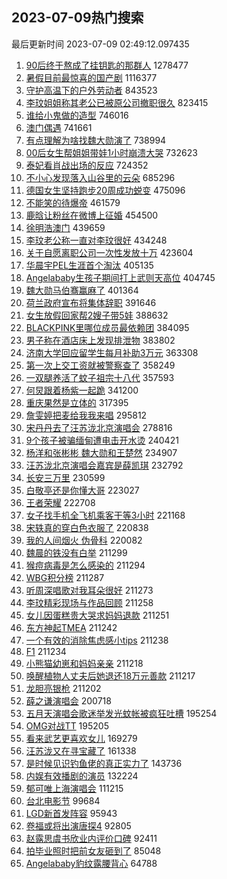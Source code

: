 ## 2023-07-09热门搜索 
最后更新时间 2023-07-09 02:49:12.097435 
1. [90后终于熬成了挂钥匙的那群人](https://s.weibo.com/weibo?q=%2390%E5%90%8E%E7%BB%88%E4%BA%8E%E7%86%AC%E6%88%90%E4%BA%86%E6%8C%82%E9%92%A5%E5%8C%99%E7%9A%84%E9%82%A3%E7%BE%A4%E4%BA%BA%23&t=31&band_rank=1&Refer=top) 1278477
1. [暑假目前最惊喜的国产剧](https://s.weibo.com/weibo?q=%E6%9A%91%E5%81%87%E7%9B%AE%E5%89%8D%E6%9C%80%E6%83%8A%E5%96%9C%E7%9A%84%E5%9B%BD%E4%BA%A7%E5%89%A7&t=31&band_rank=18&Refer=top) 1116377
1. [守护高温下的户外劳动者](https://s.weibo.com/weibo?q=%23%E5%AE%88%E6%8A%A4%E9%AB%98%E6%B8%A9%E4%B8%8B%E7%9A%84%E6%88%B7%E5%A4%96%E5%8A%B3%E5%8A%A8%E8%80%85%23&t=31&band_rank=3&Refer=top) 843523
1. [李玟姐姐称其老公已被原公司撤职很久](https://s.weibo.com/weibo?q=%23%E6%9D%8E%E7%8E%9F%E5%A7%90%E5%A7%90%E7%A7%B0%E5%85%B6%E8%80%81%E5%85%AC%E5%B7%B2%E8%A2%AB%E5%8E%9F%E5%85%AC%E5%8F%B8%E6%92%A4%E8%81%8C%E5%BE%88%E4%B9%85%23&t=31&band_rank=4&Refer=top) 823415
1. [谁给小鬼做的造型](https://s.weibo.com/weibo?q=%23%E8%B0%81%E7%BB%99%E5%B0%8F%E9%AC%BC%E5%81%9A%E7%9A%84%E9%80%A0%E5%9E%8B%23&t=31&band_rank=2&Refer=top) 746016
1. [澳门偶遇](https://s.weibo.com/weibo?q=%E6%BE%B3%E9%97%A8%E5%81%B6%E9%81%87&t=31&band_rank=5&Refer=top) 741661
1. [有点理解为啥找魏大勋演了](https://s.weibo.com/weibo?q=%23%E6%9C%89%E7%82%B9%E7%90%86%E8%A7%A3%E4%B8%BA%E5%95%A5%E6%89%BE%E9%AD%8F%E5%A4%A7%E5%8B%8B%E6%BC%94%E4%BA%86%23&t=31&band_rank=6&Refer=top) 738994
1. [00后女生帮姐姐带娃1小时崩溃大哭](https://s.weibo.com/weibo?q=%2300%E5%90%8E%E5%A5%B3%E7%94%9F%E5%B8%AE%E5%A7%90%E5%A7%90%E5%B8%A6%E5%A8%831%E5%B0%8F%E6%97%B6%E5%B4%A9%E6%BA%83%E5%A4%A7%E5%93%AD%23&t=31&band_rank=9&Refer=top) 732623
1. [泰妃看肖战出场的反应](https://s.weibo.com/weibo?q=%23%E6%B3%B0%E5%A6%83%E7%9C%8B%E8%82%96%E6%88%98%E5%87%BA%E5%9C%BA%E7%9A%84%E5%8F%8D%E5%BA%94%23&t=31&band_rank=7&Refer=top) 724352
1. [不小心发现落入山谷里的云朵](https://s.weibo.com/weibo?q=%23%E4%B8%8D%E5%B0%8F%E5%BF%83%E5%8F%91%E7%8E%B0%E8%90%BD%E5%85%A5%E5%B1%B1%E8%B0%B7%E9%87%8C%E7%9A%84%E4%BA%91%E6%9C%B5%23&t=31&band_rank=8&Refer=top) 685296
1. [德国女生坚持跑步20周成功蜕变](https://s.weibo.com/weibo?q=%E5%BE%B7%E5%9B%BD%E5%A5%B3%E7%94%9F%E5%9D%9A%E6%8C%81%E8%B7%91%E6%AD%A520%E5%91%A8%E6%88%90%E5%8A%9F%E8%9C%95%E5%8F%98&t=31&band_rank=10&Refer=top) 475096
1. [不能笑的待爆帝](https://s.weibo.com/weibo?q=%23%E4%B8%8D%E8%83%BD%E7%AC%91%E7%9A%84%E5%BE%85%E7%88%86%E5%B8%9D%23&t=31&band_rank=43&Refer=top) 461579
1. [鹿晗让粉丝在微博上征婚](https://s.weibo.com/weibo?q=%23%E9%B9%BF%E6%99%97%E8%AE%A9%E7%B2%89%E4%B8%9D%E5%9C%A8%E5%BE%AE%E5%8D%9A%E4%B8%8A%E5%BE%81%E5%A9%9A%23&t=31&band_rank=11&Refer=top) 454500
1. [徐明浩澳门](https://s.weibo.com/weibo?q=%E5%BE%90%E6%98%8E%E6%B5%A9%E6%BE%B3%E9%97%A8&t=31&band_rank=12&Refer=top) 439659
1. [李玟老公称一直对李玟很好](https://s.weibo.com/weibo?q=%23%E6%9D%8E%E7%8E%9F%E8%80%81%E5%85%AC%E7%A7%B0%E4%B8%80%E7%9B%B4%E5%AF%B9%E6%9D%8E%E7%8E%9F%E5%BE%88%E5%A5%BD%23&t=31&band_rank=13&Refer=top) 434248
1. [关于自愿离职公司一次性发放十万](https://s.weibo.com/weibo?q=%23%E5%85%B3%E4%BA%8E%E8%87%AA%E6%84%BF%E7%A6%BB%E8%81%8C%E5%85%AC%E5%8F%B8%E4%B8%80%E6%AC%A1%E6%80%A7%E5%8F%91%E6%94%BE%E5%8D%81%E4%B8%87%23&t=31&band_rank=14&Refer=top) 423604
1. [华晨宇PEL生涯首个淘汰](https://s.weibo.com/weibo?q=%23%E5%8D%8E%E6%99%A8%E5%AE%87PEL%E7%94%9F%E6%B6%AF%E9%A6%96%E4%B8%AA%E6%B7%98%E6%B1%B0%23&t=31&band_rank=15&Refer=top) 405135
1. [Angelababy生孩子期间打上武则天高位](https://s.weibo.com/weibo?q=%23Angelababy%E7%94%9F%E5%AD%A9%E5%AD%90%E6%9C%9F%E9%97%B4%E6%89%93%E4%B8%8A%E6%AD%A6%E5%88%99%E5%A4%A9%E9%AB%98%E4%BD%8D%23&t=31&band_rank=16&Refer=top) 404745
1. [魏大勋马伯骞赢麻了](https://s.weibo.com/weibo?q=%23%E9%AD%8F%E5%A4%A7%E5%8B%8B%E9%A9%AC%E4%BC%AF%E9%AA%9E%E8%B5%A2%E9%BA%BB%E4%BA%86%23&t=31&band_rank=17&Refer=top) 401364
1. [荷兰政府宣布将集体辞职](https://s.weibo.com/weibo?q=%23%E8%8D%B7%E5%85%B0%E6%94%BF%E5%BA%9C%E5%AE%A3%E5%B8%83%E5%B0%86%E9%9B%86%E4%BD%93%E8%BE%9E%E8%81%8C%23&t=31&band_rank=19&Refer=top) 391646
1. [女生放假回家帮2嫂子带5娃](https://s.weibo.com/weibo?q=%23%E5%A5%B3%E7%94%9F%E6%94%BE%E5%81%87%E5%9B%9E%E5%AE%B6%E5%B8%AE2%E5%AB%82%E5%AD%90%E5%B8%A65%E5%A8%83%23&t=31&band_rank=20&Refer=top) 388632
1. [BLACKPINK里哪位成员最依赖团](https://s.weibo.com/weibo?q=%23BLACKPINK%E9%87%8C%E5%93%AA%E4%BD%8D%E6%88%90%E5%91%98%E6%9C%80%E4%BE%9D%E8%B5%96%E5%9B%A2%23&t=31&band_rank=21&Refer=top) 384095
1. [男子称在酒店床上发现排泄物](https://s.weibo.com/weibo?q=%23%E7%94%B7%E5%AD%90%E7%A7%B0%E5%9C%A8%E9%85%92%E5%BA%97%E5%BA%8A%E4%B8%8A%E5%8F%91%E7%8E%B0%E6%8E%92%E6%B3%84%E7%89%A9%23&t=31&band_rank=22&Refer=top) 383802
1. [济南大学回应留学生每月补助3万元](https://s.weibo.com/weibo?q=%23%E6%B5%8E%E5%8D%97%E5%A4%A7%E5%AD%A6%E5%9B%9E%E5%BA%94%E7%95%99%E5%AD%A6%E7%94%9F%E6%AF%8F%E6%9C%88%E8%A1%A5%E5%8A%A93%E4%B8%87%E5%85%83%23&t=31&band_rank=23&Refer=top) 363308
1. [第一次上交工资就被警察查了](https://s.weibo.com/weibo?q=%23%E7%AC%AC%E4%B8%80%E6%AC%A1%E4%B8%8A%E4%BA%A4%E5%B7%A5%E8%B5%84%E5%B0%B1%E8%A2%AB%E8%AD%A6%E5%AF%9F%E6%9F%A5%E4%BA%86%23&t=31&band_rank=24&Refer=top) 358249
1. [一双腿养活了蚊子祖宗十八代](https://s.weibo.com/weibo?q=%23%E4%B8%80%E5%8F%8C%E8%85%BF%E5%85%BB%E6%B4%BB%E4%BA%86%E8%9A%8A%E5%AD%90%E7%A5%96%E5%AE%97%E5%8D%81%E5%85%AB%E4%BB%A3%23&t=31&band_rank=25&Refer=top) 357593
1. [何炅跟着杨紫一起跪](https://s.weibo.com/weibo?q=%23%E4%BD%95%E7%82%85%E8%B7%9F%E7%9D%80%E6%9D%A8%E7%B4%AB%E4%B8%80%E8%B5%B7%E8%B7%AA%23&t=31&band_rank=26&Refer=top) 341200
1. [重庆果然是立体的](https://s.weibo.com/weibo?q=%E9%87%8D%E5%BA%86%E6%9E%9C%E7%84%B6%E6%98%AF%E7%AB%8B%E4%BD%93%E7%9A%84&t=31&band_rank=30&Refer=top) 317395
1. [詹雯婷把麦给我我来唱](https://s.weibo.com/weibo?q=%23%E8%A9%B9%E9%9B%AF%E5%A9%B7%E6%8A%8A%E9%BA%A6%E7%BB%99%E6%88%91%E6%88%91%E6%9D%A5%E5%94%B1%23&t=31&band_rank=27&Refer=top) 295812
1. [宋丹丹去了汪苏泷北京演唱会](https://s.weibo.com/weibo?q=%23%E5%AE%8B%E4%B8%B9%E4%B8%B9%E5%8E%BB%E4%BA%86%E6%B1%AA%E8%8B%8F%E6%B3%B7%E5%8C%97%E4%BA%AC%E6%BC%94%E5%94%B1%E4%BC%9A%23&t=31&band_rank=28&Refer=top) 278816
1. [9个孩子被骗缅甸遭电击开水烫](https://s.weibo.com/weibo?q=%239%E4%B8%AA%E5%AD%A9%E5%AD%90%E8%A2%AB%E9%AA%97%E7%BC%85%E7%94%B8%E9%81%AD%E7%94%B5%E5%87%BB%E5%BC%80%E6%B0%B4%E7%83%AB%23&t=31&band_rank=29&Refer=top) 240421
1. [杨洋和张彬彬 魏大勋和王楚然](https://s.weibo.com/weibo?q=%E6%9D%A8%E6%B4%8B%E5%92%8C%E5%BC%A0%E5%BD%AC%E5%BD%AC%20%E9%AD%8F%E5%A4%A7%E5%8B%8B%E5%92%8C%E7%8E%8B%E6%A5%9A%E7%84%B6&t=31&band_rank=31&Refer=top) 234907
1. [汪苏泷北京演唱会嘉宾是薛凯琪](https://s.weibo.com/weibo?q=%23%E6%B1%AA%E8%8B%8F%E6%B3%B7%E5%8C%97%E4%BA%AC%E6%BC%94%E5%94%B1%E4%BC%9A%E5%98%89%E5%AE%BE%E6%98%AF%E8%96%9B%E5%87%AF%E7%90%AA%23&t=31&band_rank=32&Refer=top) 232792
1. [长安三万里](https://s.weibo.com/weibo?q=%E9%95%BF%E5%AE%89%E4%B8%89%E4%B8%87%E9%87%8C&t=31&band_rank=33&Refer=top) 230599
1. [白敬亭还是你懂大哥](https://s.weibo.com/weibo?q=%23%E7%99%BD%E6%95%AC%E4%BA%AD%E8%BF%98%E6%98%AF%E4%BD%A0%E6%87%82%E5%A4%A7%E5%93%A5%23&t=31&band_rank=41&Refer=top) 223027
1. [王者荣耀](https://s.weibo.com/weibo?q=%E7%8E%8B%E8%80%85%E8%8D%A3%E8%80%80&t=31&band_rank=34&Refer=top) 222708
1. [女子找手机全飞机乘客干等3小时](https://s.weibo.com/weibo?q=%23%E5%A5%B3%E5%AD%90%E6%89%BE%E6%89%8B%E6%9C%BA%E5%85%A8%E9%A3%9E%E6%9C%BA%E4%B9%98%E5%AE%A2%E5%B9%B2%E7%AD%893%E5%B0%8F%E6%97%B6%23&t=31&band_rank=35&Refer=top) 221168
1. [宋轶真的穿白色衣服了](https://s.weibo.com/weibo?q=%23%E5%AE%8B%E8%BD%B6%E7%9C%9F%E7%9A%84%E7%A9%BF%E7%99%BD%E8%89%B2%E8%A1%A3%E6%9C%8D%E4%BA%86%23&t=31&band_rank=36&Refer=top) 220838
1. [我的人间烟火 伪骨科](https://s.weibo.com/weibo?q=%E6%88%91%E7%9A%84%E4%BA%BA%E9%97%B4%E7%83%9F%E7%81%AB%20%E4%BC%AA%E9%AA%A8%E7%A7%91&t=31&band_rank=37&Refer=top) 220082
1. [魏晨的铁没有白举](https://s.weibo.com/weibo?q=%23%E9%AD%8F%E6%99%A8%E7%9A%84%E9%93%81%E6%B2%A1%E6%9C%89%E7%99%BD%E4%B8%BE%23&t=31&band_rank=38&Refer=top) 211299
1. [猴痘病毒是怎么感染的](https://s.weibo.com/weibo?q=%23%E7%8C%B4%E7%97%98%E7%97%85%E6%AF%92%E6%98%AF%E6%80%8E%E4%B9%88%E6%84%9F%E6%9F%93%E7%9A%84%23&t=31&band_rank=39&Refer=top) 211294
1. [WBG积分榜](https://s.weibo.com/weibo?q=WBG%E7%A7%AF%E5%88%86%E6%A6%9C&t=31&band_rank=40&Refer=top) 211287
1. [听周深唱歌对我耳朵很好](https://s.weibo.com/weibo?q=%E5%90%AC%E5%91%A8%E6%B7%B1%E5%94%B1%E6%AD%8C%E5%AF%B9%E6%88%91%E8%80%B3%E6%9C%B5%E5%BE%88%E5%A5%BD&t=31&band_rank=42&Refer=top) 211273
1. [李玟精彩现场与作品回顾](https://s.weibo.com/weibo?q=%E6%9D%8E%E7%8E%9F%E7%B2%BE%E5%BD%A9%E7%8E%B0%E5%9C%BA%E4%B8%8E%E4%BD%9C%E5%93%81%E5%9B%9E%E9%A1%BE&t=31&band_rank=43&Refer=top) 211258
1. [女儿因蛋糕贵大哭求妈妈退款](https://s.weibo.com/weibo?q=%23%E5%A5%B3%E5%84%BF%E5%9B%A0%E8%9B%8B%E7%B3%95%E8%B4%B5%E5%A4%A7%E5%93%AD%E6%B1%82%E5%A6%88%E5%A6%88%E9%80%80%E6%AC%BE%23&t=31&band_rank=44&Refer=top) 211251
1. [东方神起TMEA](https://s.weibo.com/weibo?q=%23%E4%B8%9C%E6%96%B9%E7%A5%9E%E8%B5%B7TMEA%23&t=31&band_rank=45&Refer=top) 211242
1. [一个有效的消除焦虑感小tips](https://s.weibo.com/weibo?q=%E4%B8%80%E4%B8%AA%E6%9C%89%E6%95%88%E7%9A%84%E6%B6%88%E9%99%A4%E7%84%A6%E8%99%91%E6%84%9F%E5%B0%8Ftips&t=31&band_rank=46&Refer=top) 211238
1. [F1](https://s.weibo.com/weibo?q=F1&t=31&band_rank=47&Refer=top) 211234
1. [小熊猫幼崽和妈妈亲亲](https://s.weibo.com/weibo?q=%23%E5%B0%8F%E7%86%8A%E7%8C%AB%E5%B9%BC%E5%B4%BD%E5%92%8C%E5%A6%88%E5%A6%88%E4%BA%B2%E4%BA%B2%23&t=31&band_rank=48&Refer=top) 211218
1. [唤醒植物人丈夫后她退还18万元善款](https://s.weibo.com/weibo?q=%23%E5%94%A4%E9%86%92%E6%A4%8D%E7%89%A9%E4%BA%BA%E4%B8%88%E5%A4%AB%E5%90%8E%E5%A5%B9%E9%80%80%E8%BF%9818%E4%B8%87%E5%85%83%E5%96%84%E6%AC%BE%23&t=31&band_rank=49&Refer=top) 211217
1. [龙胆亮银枪](https://s.weibo.com/weibo?q=%E9%BE%99%E8%83%86%E4%BA%AE%E9%93%B6%E6%9E%AA&t=31&band_rank=50&Refer=top) 211202
1. [薛之谦演唱会](https://s.weibo.com/weibo?q=%E8%96%9B%E4%B9%8B%E8%B0%A6%E6%BC%94%E5%94%B1%E4%BC%9A&t=31&band_rank=36&Refer=top) 200718
1. [五月天演唱会歌迷举发光蚊帐被疯狂吐槽](https://s.weibo.com/weibo?q=%23%E4%BA%94%E6%9C%88%E5%A4%A9%E6%BC%94%E5%94%B1%E4%BC%9A%E6%AD%8C%E8%BF%B7%E4%B8%BE%E5%8F%91%E5%85%89%E8%9A%8A%E5%B8%90%E8%A2%AB%E7%96%AF%E7%8B%82%E5%90%90%E6%A7%BD%23&t=31&band_rank=46&Refer=top) 195254
1. [OMG对战TT](https://s.weibo.com/weibo?q=%23OMG%E5%AF%B9%E6%88%98TT%23&t=31&band_rank=47&Refer=top) 195205
1. [看来武艺更喜欢女儿](https://s.weibo.com/weibo?q=%23%E7%9C%8B%E6%9D%A5%E6%AD%A6%E8%89%BA%E6%9B%B4%E5%96%9C%E6%AC%A2%E5%A5%B3%E5%84%BF%23&t=31&band_rank=21&Refer=top) 169279
1. [汪苏泷又在寻宝藏了](https://s.weibo.com/weibo?q=%23%E6%B1%AA%E8%8B%8F%E6%B3%B7%E5%8F%88%E5%9C%A8%E5%AF%BB%E5%AE%9D%E8%97%8F%E4%BA%86%23&t=31&band_rank=38&Refer=top) 161338
1. [是时候见识钓鱼佬的真正实力了](https://s.weibo.com/weibo?q=%23%E6%98%AF%E6%97%B6%E5%80%99%E8%A7%81%E8%AF%86%E9%92%93%E9%B1%BC%E4%BD%AC%E7%9A%84%E7%9C%9F%E6%AD%A3%E5%AE%9E%E5%8A%9B%E4%BA%86%23&t=31&band_rank=50&Refer=top) 143736
1. [内娱有效播剧的演员](https://s.weibo.com/weibo?q=%23%E5%86%85%E5%A8%B1%E6%9C%89%E6%95%88%E6%92%AD%E5%89%A7%E7%9A%84%E6%BC%94%E5%91%98%23&t=31&band_rank=43&Refer=top) 132224
1. [郁可唯上海演唱会](https://s.weibo.com/weibo?q=%E9%83%81%E5%8F%AF%E5%94%AF%E4%B8%8A%E6%B5%B7%E6%BC%94%E5%94%B1%E4%BC%9A&t=31&band_rank=33&Refer=top) 111215
1. [台北电影节](https://s.weibo.com/weibo?q=%E5%8F%B0%E5%8C%97%E7%94%B5%E5%BD%B1%E8%8A%82&t=31&band_rank=48&Refer=top) 99684
1. [LGD新首发阵容](https://s.weibo.com/weibo?q=%23LGD%E6%96%B0%E9%A6%96%E5%8F%91%E9%98%B5%E5%AE%B9%23&t=31&band_rank=50&Refer=top) 95943
1. [卷福或将出演唐探4](https://s.weibo.com/weibo?q=%23%E5%8D%B7%E7%A6%8F%E6%88%96%E5%B0%86%E5%87%BA%E6%BC%94%E5%94%90%E6%8E%A24%23&t=31&band_rank=41&Refer=top) 92805
1. [赵露思虞书欣业内评价口碑](https://s.weibo.com/weibo?q=%23%E8%B5%B5%E9%9C%B2%E6%80%9D%E8%99%9E%E4%B9%A6%E6%AC%A3%E4%B8%9A%E5%86%85%E8%AF%84%E4%BB%B7%E5%8F%A3%E7%A2%91%23&t=31&band_rank=34&Refer=top) 92411
1. [拍毕业照时把前女友砸到了](https://s.weibo.com/weibo?q=%23%E6%8B%8D%E6%AF%95%E4%B8%9A%E7%85%A7%E6%97%B6%E6%8A%8A%E5%89%8D%E5%A5%B3%E5%8F%8B%E7%A0%B8%E5%88%B0%E4%BA%86%23&t=31&band_rank=47&Refer=top) 85048
1. [Angelababy豹纹露腰背心](https://s.weibo.com/weibo?q=%23Angelababy%E8%B1%B9%E7%BA%B9%E9%9C%B2%E8%85%B0%E8%83%8C%E5%BF%83%23&t=31&band_rank=42&Refer=top) 64788
